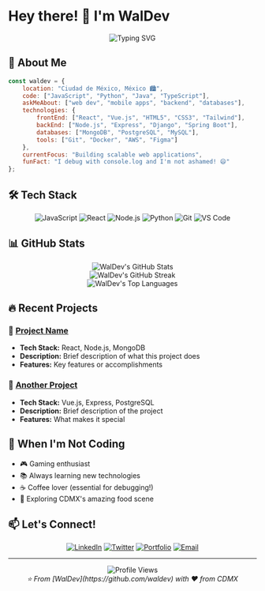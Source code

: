 # Hey there! 👋 I'm WalDev

<div align="center">
  <img src="https://readme-typing-svg.herokuapp.com?font=Fira+Code&size=30&pause=1000&color=00D9FF&center=true&vCenter=true&width=600&lines=Full+Stack+Developer;From+CDMX%2C+Mexico+%F0%9F%87%B2%F0%9F%87%BD;Building+Amazing+Digital+Experiences" alt="Typing SVG" />
</div>

## 🚀 About Me

```javascript
const waldev = {
    location: "Ciudad de México, México 🏙️",
    code: ["JavaScript", "Python", "Java", "TypeScript"],
    askMeAbout: ["web dev", "mobile apps", "backend", "databases"],
    technologies: {
        frontEnd: ["React", "Vue.js", "HTML5", "CSS3", "Tailwind"],
        backEnd: ["Node.js", "Express", "Django", "Spring Boot"],
        databases: ["MongoDB", "PostgreSQL", "MySQL"],
        tools: ["Git", "Docker", "AWS", "Figma"]
    },
    currentFocus: "Building scalable web applications",
    funFact: "I debug with console.log and I'm not ashamed! 😄"
};
```

## 🛠️ Tech Stack

<div align="center">

![JavaScript](https://img.shields.io/badge/-JavaScript-F7DF1E?style=for-the-badge&logo=javascript&logoColor=black)
![React](https://img.shields.io/badge/-React-61DAFB?style=for-the-badge&logo=react&logoColor=black)
![Node.js](https://img.shields.io/badge/-Node.js-339933?style=for-the-badge&logo=node.js&logoColor=white)
![Python](https://img.shields.io/badge/-Python-3776AB?style=for-the-badge&logo=python&logoColor=white)
![Git](https://img.shields.io/badge/-Git-F05032?style=for-the-badge&logo=git&logoColor=white)
![VS Code](https://img.shields.io/badge/-VS%20Code-007ACC?style=for-the-badge&logo=visual-studio-code&logoColor=white)

</div>

## 📊 GitHub Stats

<div align="center">
  <img src="https://github-readme-stats.vercel.app/api?username=waldev&show_icons=true&theme=tokyonight&hide_border=true&count_private=true" alt="WalDev's GitHub Stats" />
</div>

<div align="center">
  <img src="https://github-readme-streak-stats.herokuapp.com/?user=waldev&theme=tokyonight&hide_border=true" alt="WalDev's GitHub Streak" />
</div>

<div align="center">
  <img src="https://github-readme-stats.vercel.app/api/top-langs/?username=waldev&layout=compact&theme=tokyonight&hide_border=true" alt="WalDev's Top Languages" />
</div>

## 🔥 Recent Projects

### 🌟 [Project Name](https://github.com/waldev/project-repo)
- **Tech Stack:** React, Node.js, MongoDB
- **Description:** Brief description of what this project does
- **Features:** Key features or accomplishments

### 🚀 [Another Project](https://github.com/waldev/another-repo)
- **Tech Stack:** Vue.js, Express, PostgreSQL
- **Description:** Brief description of the project
- **Features:** What makes it special

## 🌮 When I'm Not Coding

- 🎮 Gaming enthusiast
- 📚 Always learning new technologies
- ☕ Coffee lover (essential for debugging!)
- 🌯 Exploring CDMX's amazing food scene

## 📫 Let's Connect!

<div align="center">

[![LinkedIn](https://img.shields.io/badge/-LinkedIn-0077B5?style=for-the-badge&logo=linkedin&logoColor=white)](https://linkedin.com/in/waldev)
[![Twitter](https://img.shields.io/badge/-Twitter-1DA1F2?style=for-the-badge&logo=twitter&logoColor=white)](https://twitter.com/waldev)
[![Portfolio](https://img.shields.io/badge/-Portfolio-000000?style=for-the-badge&logo=vercel&logoColor=white)](https://waldev.dev)
[![Email](https://img.shields.io/badge/-Email-D14836?style=for-the-badge&logo=gmail&logoColor=white)](mailto:your.email@gmail.com)

</div>

---

<div align="center">
  <img src="https://komarev.com/ghpvc/?username=waldev&color=blueviolet&style=for-the-badge" alt="Profile Views" />
</div>

<div align="center">
  <i>⭐️ From [WalDev](https://github.com/waldev) with ❤️ from CDMX</i>
</div>
